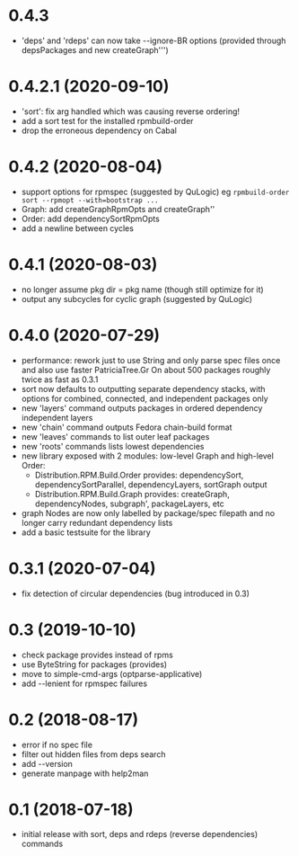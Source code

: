 # 0.4.3
- 'deps' and 'rdeps' can now take --ignore-BR options
  (provided through depsPackages and new createGraph''')

# 0.4.2.1 (2020-09-10)
- 'sort': fix arg handled which was causing reverse ordering!
- add a sort test for the installed rpmbuild-order
- drop the erroneous dependency on Cabal

# 0.4.2 (2020-08-04)
- support options for rpmspec (suggested by QuLogic)
  eg `rpmbuild-order sort --rpmopt --with=bootstrap ...`
- Graph: add createGraphRpmOpts and createGraph''
- Order: add dependencySortRpmOpts
- add a newline between cycles

# 0.4.1 (2020-08-03)
- no longer assume pkg dir = pkg name (though still optimize for it)
- output any subcycles for cyclic graph (suggested by QuLogic)

# 0.4.0 (2020-07-29)
- performance: rework just to use String and only parse spec files once
  and also use faster PatriciaTree.Gr
  On about 500 packages roughly twice as fast as 0.3.1
- sort now defaults to outputting separate dependency stacks, with options for combined, connected, and independent packages only
- new 'layers' command outputs packages in ordered dependency independent layers
- new 'chain' command outputs Fedora chain-build format
- new 'leaves' commands to list outer leaf packages
- new 'roots' commands lists lowest dependencies
- new library exposed with 2 modules: low-level Graph and high-level Order:
  - Distribution.RPM.Build.Order provides: dependencySort, dependencySortParallel,
    dependencyLayers, sortGraph output
  - Distribution.RPM.Build.Graph provides: createGraph, dependencyNodes,
    subgraph', packageLayers, etc
- graph Nodes are now only labelled by package/spec filepath
  and no longer carry redundant dependency lists
- add a basic testsuite for the library

# 0.3.1 (2020-07-04)
- fix detection of circular dependencies (bug introduced in 0.3)

# 0.3 (2019-10-10)
- check package provides instead of rpms
- use ByteString for packages (provides)
- move to simple-cmd-args (optparse-applicative)
- add --lenient for rpmspec failures

# 0.2 (2018-08-17)
- error if no spec file
- filter out hidden files from deps search
- add --version
- generate manpage with help2man

# 0.1 (2018-07-18)
- initial release with sort, deps and rdeps (reverse dependencies) commands

